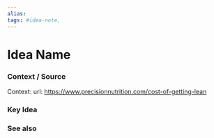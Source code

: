 ```yaml
---
alias: 
tags: #idea-note, 
---
```

# Idea Name

### Context / Source

Context:
url: https://www.precisionnutrition.com/cost-of-getting-lean

### Key Idea


### See also
